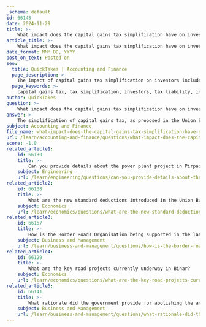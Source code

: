 ```yaml
---
_schema: default
id: 66143
date: 2024-11-29
title: >-
    What impact does the capital gains tax simplification have on investors?
article_title: >-
    What impact does the capital gains tax simplification have on investors?
date_format: MMM DD, YYYY
post_on_text: Posted on
seo:
  title: QuickTakes | Accounting and Finance
  page_description: >-
    The impact of capital gains tax simplification on investors includes increased tax liabilities, changes in investment behavior, emphasis on long-term investments, and the need for professional tax planning.
  page_keywords: >-
    capital gains tax, tax simplification, investors, tax liability, investment strategies, market volatility, long-term investments, short-term gains, tax planning, estate planning, Union Budget 2024
author: QuickTakes
question: >-
    What impact does the capital gains tax simplification have on investors?
answer: >-
    The simplification of capital gains tax, as proposed in the Union Budget 2024, is expected to have significant implications for investors. One of the key changes is the increase in the capital gains inclusion rate from 50% to 66.67% for corporations and trusts, and for individuals on the portion of capital gains exceeding $250,000, effective June 25, 2024. This means that a larger portion of capital gains will be subject to taxation, which could lead to several impacts on investor behavior and strategies.\n\n1. **Increased Tax Liability**: Investors may face a higher tax liability on their capital gains, particularly those with substantial gains. For example, if an individual sells an asset for a profit of $100,000, under the new rules, they would include $66,670 in their taxable income, compared to $50,000 under the previous rate. This could discourage some investors from selling assets, as the after-tax return on investment would decrease.\n\n2. **Behavioral Changes**: The increase in capital gains tax rates may lead investors to alter their investment strategies. Some may choose to hold onto their investments longer to avoid realizing gains, while others might consider selling assets before the new rates take effect. This could result in increased market volatility as investors rush to make decisions based on tax implications.\n\n3. **Long-Term vs. Short-Term Investments**: The distinction between short-term and long-term capital gains remains crucial. Short-term gains are taxed at ordinary income rates, which can be significantly higher than long-term capital gains rates. Investors may be incentivized to hold assets for longer periods to benefit from lower tax rates, thereby promoting long-term investment strategies.\n\n4. **Tax Planning and Professional Advice**: With the changes in capital gains tax, investors may seek professional financial advice to navigate the new landscape. Tax-efficient investment strategies, such as utilizing tax-deferred accounts (like 401(k)s or IRAs), may become more popular as investors look to minimize their tax exposure.\n\n5. **Impact on Inherited Assets**: The proposed elimination of the step-up in basis for inherited assets could also affect investors planning for estate transfers. This change may lead to higher tax bills for heirs, prompting current investors to reconsider their estate planning strategies.\n\nIn summary, the simplification of capital gains tax in the Union Budget 2024 is likely to lead to increased tax liabilities for many investors, prompting changes in investment behavior, strategies, and planning. Investors will need to stay informed and possibly adjust their approaches to mitigate the impact of these tax changes.
subject: Accounting and Finance
file_name: what-impact-does-the-capital-gains-tax-simplification-have-on-investors.md
url: /learn/accounting-and-finance/questions/what-impact-does-the-capital-gains-tax-simplification-have-on-investors
score: -1.0
related_article1:
    id: 66130
    title: >-
        Can you provide details about the power plant project in Pirpainti, Bihar?
    subject: Engineering
    url: /learn/engineering/questions/can-you-provide-details-about-the-power-plant-project-in-pirpainti-bihar
related_article2:
    id: 66138
    title: >-
        What are the new standard deductions introduced in the Union Budget 2024?
    subject: Economics
    url: /learn/economics/questions/what-are-the-new-standard-deductions-introduced-in-the-union-budget-2024
related_article3:
    id: 66157
    title: >-
        How is the Border Roads Organisation being supported in the latest budget?
    subject: Business and Management
    url: /learn/business-and-management/questions/how-is-the-border-roads-organisation-being-supported-in-the-latest-budget
related_article4:
    id: 66129
    title: >-
        What are the key road projects currently underway in Bihar?
    subject: Economics
    url: /learn/economics/questions/what-are-the-key-road-projects-currently-underway-in-bihar
related_article5:
    id: 66141
    title: >-
        What rationale did the government provide for abolishing the angel tax?
    subject: Business and Management
    url: /learn/business-and-management/questions/what-rationale-did-the-government-provide-for-abolishing-the-angel-tax
---
```


&nbsp;